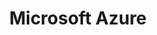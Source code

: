 ---
blog: https://azure.microsoft.com/en-us/blog/
codehost: https://github.com/https://github.com/Azure
colors:
- '#035BDA'
facebook: https://www.facebook.com/microsoftazure
images:
- microsoft_azure-icon.svg
- microsoft_azure-ar21.svg
logohandle: microsoft_azure
sort: azure
tags:
- cloud
- hosting
- paas
title: Microsoft Azure
twitter: https://x.com/azure
website: https://azure.microsoft.com/en-us/
wikipedia: https://en.wikipedia.org/wiki/Microsoft_Azure
---